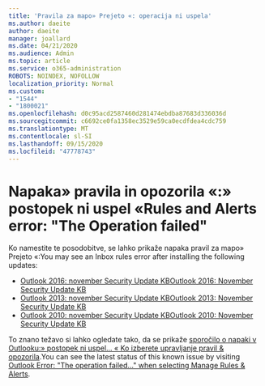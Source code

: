```yaml
---
title: 'Pravila za mapo» Prejeto «: operacija ni uspela'
ms.author: daeite
author: daeite
manager: joallard
ms.date: 04/21/2020
ms.audience: Admin
ms.topic: article
ms.service: o365-administration
ROBOTS: NOINDEX, NOFOLLOW
localization_priority: Normal
ms.custom:
- "1544"
- "1800021"
ms.openlocfilehash: d0c95acd2587460d281474ebdba87683d336036d
ms.sourcegitcommit: c6692ce0fa1358ec3529e59ca0ecdfdea4cdc759
ms.translationtype: MT
ms.contentlocale: sl-SI
ms.lasthandoff: 09/15/2020
ms.locfileid: "47778743"
---
```

# <a name="rules-and-alerts-error-the-operation-failed"></a><span data-ttu-id="e2c2c-102">Napaka» pravila in opozorila «:» postopek ni uspel «</span><span class="sxs-lookup"><span data-stu-id="e2c2c-102">Rules and Alerts error: "The Operation failed"</span></span>

<span data-ttu-id="e2c2c-103">Ko namestite te posodobitve, se lahko prikaže napaka pravil za mapo» Prejeto «:</span><span class="sxs-lookup"><span data-stu-id="e2c2c-103">You may see an Inbox rules error after installing the following updates:</span></span>

- [<span data-ttu-id="e2c2c-104">Outlook 2016: november Security Update KB</span><span class="sxs-lookup"><span data-stu-id="e2c2c-104">Outlook 2016: November Security Update KB</span></span>](https://support.microsoft.com/help/4461506)
- [<span data-ttu-id="e2c2c-105">Outlook 2013: november Security Update KB</span><span class="sxs-lookup"><span data-stu-id="e2c2c-105">Outlook 2013: November Security Update KB</span></span>](https://support.microsoft.com/help/4461486)
- [<span data-ttu-id="e2c2c-106">Outlook 2010: november Security Update KB</span><span class="sxs-lookup"><span data-stu-id="e2c2c-106">Outlook 2010: November Security Update KB</span></span>](https://support.microsoft.com/help/4461585)

<span data-ttu-id="e2c2c-107">To znano težavo si lahko ogledate tako, da se prikaže [sporočilo o napaki v Outlooku:» postopek ni uspel... « Ko izberete upravljanje pravil & opozorila](https://support.office.com/article/Outlook-Error-The-operation-failed-when-selecting-Manage-Rules-Alerts-64b6ff77-98c2-4564-9cbf-25bd8e17fb8b%20).</span><span class="sxs-lookup"><span data-stu-id="e2c2c-107">You can see the latest status of this known issue by visiting [Outlook Error: "The operation failed..." when selecting Manage Rules & Alerts](https://support.office.com/article/Outlook-Error-The-operation-failed-when-selecting-Manage-Rules-Alerts-64b6ff77-98c2-4564-9cbf-25bd8e17fb8b%20).</span></span>